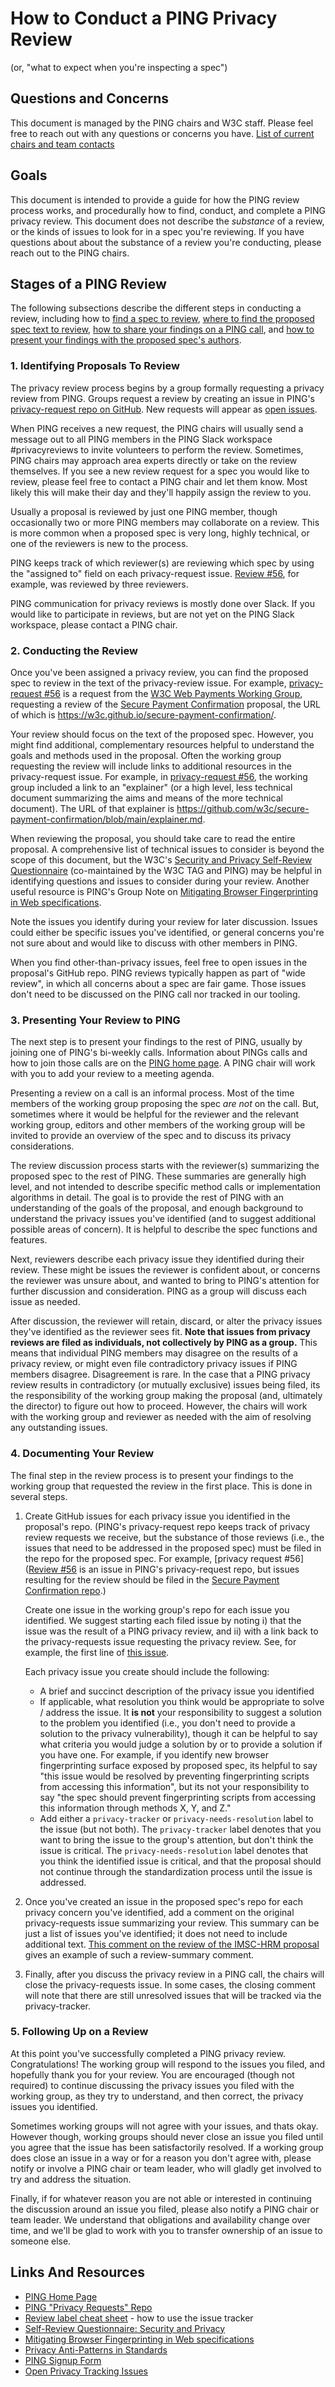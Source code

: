# How to Conduct a PING Privacy Review
(or, "what to expect when you're inspecting a spec")


## Questions and Concerns
This document is managed by the <abbr name="Privacy Interest Group">PING</abbr>
chairs and <abbr name="World Wide Web Consortium">W3C</abbr> staff. Please feel
free to reach out with any questions or concerns you have.
<a href="https://www.w3.org/groups/ig/privacy/participants">List of current chairs and team contacts</a>


## Goals
This document is intended to provide a guide for how the PING review process
works, and procedurally how to find, conduct, and complete a PING privacy review.
This document does not describe the *substance* of a review, or the kinds of
issues to look for in a spec you're reviewing.  If you have questions
about about the substance of a review you're conducting, please reach out to the PING chairs.


## Stages of a PING Review
The following subsections describe the different steps in conducting a review,
including how to [find a spec to review](#finding-new-proposals),
[where to find the proposed spec text to review](#reviewing-a-spec),
[how to share your findings on a PING call](#presenting-a-review),
and [how to present your findings with the proposed spec's authors](#finishing-a-review).


### <a id="finding-new-proposals" />1. Identifying Proposals To Review
The privacy review process begins by a group formally requesting a privacy
review from PING. Groups request a review by creating an issue
in PING's [privacy-request repo on GitHub](https://github.com/w3cping/privacy-request/).
New requests will appear as [open issues](https://github.com/w3cping/privacy-request/issues).

When PING receives a new request, the PING chairs will usually send a message
out to all PING members in the PING Slack workspace #privacyreviews to invite volunteers to perform the review.
Sometimes, PING chairs may approach area experts directly or take on the review themselves. If you see a new review request for a spec
you would like to review, please feel free to contact a PING chair and let them
know. Most likely this will make their day and they'll happily assign the
review to you. 

Usually a proposal is reviewed by just one PING member, though occasionally
two or more PING members may collaborate on a review. This is more common
when a proposed spec is very long, highly technical, or one of the reviewers
is new to the process.

PING keeps track of which reviewer(s) are reviewing which spec by using the
"assigned to" field on each privacy-request issue.
[Review #56](https://github.com/w3cping/privacy-request/issues/56), for example,
was reviewed by three reviewers.

PING communication for privacy reviews is mostly done over Slack. If you would like to participate
in reviews, but are not yet on the PING Slack workspace, please contact a PING chair.


### <a id="reviewing-a-spec" />2. Conducting the Review
Once you've been assigned a privacy review, you can find the proposed
spec to review in the text of the privacy-review issue. For example,
[privacy-request #56](https://github.com/w3cping/privacy-request/issues/56)
is a request from the [W3C Web Payments Working Group](https://www.w3.org/Payments/WG/),
requesting a review of the [Secure Payment Confirmation](https://w3c.github.io/secure-payment-confirmation/)
proposal, the URL of which is https://w3c.github.io/secure-payment-confirmation/.

Your review should focus on the text of the proposed spec. However, you might
find additional, complementary resources helpful to understand the goals
and methods used in the proposal. Often the working group requesting the review
will include links to additional resources in the privacy-request issue.
For example, in [privacy-request #56](https://github.com/w3cping/privacy-request/issues/56),
the working group included a link to an "explainer" (or a high level, less
technical document summarizing the aims and means of the more technical document).
The URL of that explainer is https://github.com/w3c/secure-payment-confirmation/blob/main/explainer.md.

When reviewing the proposal, you should take care to read the entire proposal.
A comprehensive list of technical issues to consider is beyond the scope
of this document, but the W3C's [Security and Privacy Self-Review Questionnaire](https://w3ctag.github.io/security-questionnaire/)
(co-maintained by the W3C <abbr name="Technical Architecture Group">TAG</abbr> and PING)
may be helpful in identifying questions and issues to consider during your review. Another useful resource is PING's Group Note on [Mitigating Browser Fingerprinting in Web specifications](https://www.w3.org/TR/fingerprinting-guidance/).

Note the issues you identify during your review for later discussion. Issues
could either be specific issues you've identified, or general concerns
you're not sure about and would like to discuss with other members in PING.

When you find other-than-privacy issues, feel free to open issues in the proposal's GitHub repo.  PING reviews typically happen as part of "wide review", in which all concerns about a spec are fair game. Those issues don't need to be discussed on the PING call nor tracked in our tooling.


### <a id="presenting-a-review" />3. Presenting Your Review to PING
The next step is to present your findings to the rest of PING, usually by
joining one of PING's bi-weekly calls. Information about PINGs calls and
how to join those calls are on the [PING home page](https://www.w3.org/Privacy/IG/).
A PING chair will work with you to add your review to a meeting agenda.

Presenting a review on a call is an informal process. Most of the
time members of the working group proposing the spec *are not* on the call. But, sometimes where it would be helpful for the reviewer and the relevant working group, editors and other members of the working group will be invited to provide an overview of the spec and to discuss its privacy considerations.

The review discussion process starts with the reviewer(s) summarizing 
the proposed spec to the rest of PING. These summaries are generally high
level, and not intended to describe specific method calls
or implementation algorithms in detail. The goal is to provide the rest of PING with
an understanding of the goals of the proposal, and enough background to
understand the privacy issues you've identified (and to suggest additional
possible areas of concern). It is helpful to describe the spec functions and features.

Next, reviewers describe each privacy issue they identified during their
review. These might be issues the reviewer is confident about, or concerns
the reviewer was unsure about, and wanted to bring to PING's attention for
further discussion and consideration. PING as a group will discuss each issue
as needed.

After discussion, the reviewer will retain, discard, or alter the privacy
issues they've identified as the reviewer sees fit. **Note that issues
from privacy reviews are filed as individuals, not collectively by PING
as a group.** This means that individual PING members may disagree on the results
of a privacy review, or might even file contradictory privacy issues if
PING members disagree. Disagreement is rare. In the case that a PING privacy review results in 
contradictory (or mutually exclusive) issues being filed, its the responsibility
of the working group making the proposal (and, ultimately the director)
to figure out how to proceed. However, the chairs will work with the working group and reviewer as needed with the aim of resolving any outstanding issues. 


### <a id="finishing-a-review" />4. Documenting Your Review
The final step in the review process is to present your findings to the
working group that requested the review in the first place. This
is done in several steps.

1.  Create GitHub issues for each privacy issue you identified in the
    proposal's repo.  (PING's
    privacy-request repo keeps track of privacy review requests we receive, but
    the substance of those reviews (i.e., the issues that need to be addressed
    in the proposed spec) must be filed in the repo for the proposed spec.
    For example, [privacy request #56]([Review #56](https://github.com/w3cping/privacy-request/issues/56)
    is an issue in PING's privacy-request repo, but issues resulting for the review
    should be filed in the [Secure Payment Confirmation repo](https://github.com/w3c/secure-payment-confirmation/issues).)

    Create one issue in the working group's repo for each issue you
    identified. We suggest starting each filed issue by noting i) that the issue
    was the result of a PING privacy review, and ii) with a link back to
    the privacy-requests issue requesting the privacy review. See, for example,
    the first line of [this issue](https://github.com/w3c/imsc-hrm/issues/28).
    
    Each privacy issue you create should include the following:
    
    -   A brief and succinct description of the privacy issue you identified
    -   If applicable, what resolution you think would be appropriate to solve / address
        the issue. It **is not** your responsibility to suggest a solution to the
        problem you identified (i.e., you don't need to provide a solution to the privacy
        vulnerability), though it can be helpful to say what criteria you would judge
        a solution by or to provide a solution if you have one. For example, if you identify new browser fingerprinting
        surface exposed by proposed spec, its helpful to say "this issue would be
        resolved by preventing fingerprinting scripts from accessing this information",
        but its not your responsibility to say "the spec should prevent fingerprinting
        scripts from accessing this information through methods X, Y, and Z."
    -   Add either a `privacy-tracker` or `privacy-needs-resolution` label to the
        issue (but not both). The `privacy-tracker` label denotes that you want
        to bring the issue to the group's attention, but don't think the issue is
        critical. The `privacy-needs-resolution` label denotes that you think the
        identified issue is critical, and that the proposal should not continue
        through the standardization process until the issue is addressed.
    
2.  Once you've created an issue in the proposed spec's repo for each
    privacy concern you've identified, add a comment on the original
    privacy-requests issue summarizing your review. This summary can be just
    a list of issues you've identified; it does not need to include additional
    text. [This comment on the review of the IMSC-HRM proposal](https://github.com/w3cping/privacy-request/issues/65#issuecomment-1006978947)
    gives an example of such a review-summary comment.

3.  Finally, after you discuss the privacy review in a PING call, the chairs will close the privacy-requests issue. In some cases, the closing comment will note that there are still unresolved issues that will be tracked via the privacy-tracker.


### <a id="following-up" />5. Following Up on a Review
At this point you've successfully completed a PING privacy review.
Congratulations! The working group will respond to the issues you filed,
and hopefully thank you for your review. You are encouraged (though not
required) to continue discussing the privacy issues you filed with the working
group, as they try to understand, and then correct, the privacy issues you
identified.

Sometimes working groups will not agree with your issues, and thats okay.
However though, working groups should never close an issue you filed
until you agree that the issue has been satisfactorily resolved. If a working
group does close an issue in a way or for a reason you don't agree with,
please notify or involve a PING chair or team leader, who will gladly
get involved to try and address the situation.

Finally, if for whatever reason you are not able or interested in continuing
the discussion around an issue you filed, please also notify a PING chair
or team leader. We understand that obligations and availability change over time,
and we'll be glad to work with you to transfer ownership of an issue to someone
else.


## Links And Resources
- [PING Home Page](https://www.w3.org/Privacy/IG/)
- [PING "Privacy Requests" Repo](https://github.com/w3cping/privacy-request/)
- [Review label cheat sheet](https://w3c.github.io/horizontal-issue-tracker/HOWTO) - how to use the issue tracker
- [Self-Review Questionnaire: Security and Privacy](https://w3ctag.github.io/security-questionnaire/)
- [Mitigating Browser Fingerprinting in Web specifications](https://www.w3.org/TR/fingerprinting-guidance/)
- [Privacy Anti-Patterns in Standards](https://www.w3.org/blog/2019/06/privacy-anti-patterns-in-standards/)
- [PING Signup Form](https://www.w3.org/2004/01/pp-impl/52497/join)
- [Open Privacy Tracking Issues](https://w3c.github.io/horizontal-issue-tracker/?repo=w3cping/tracking-issues)
